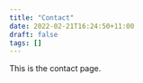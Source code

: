 ```yaml
---
title: "Contact"
date: 2022-02-21T16:24:50+11:00
draft: false
tags: []
---
```


This is the contact page.
